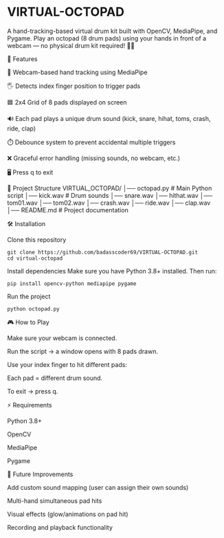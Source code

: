 # VIRTUAL-OCTOPAD
A hand-tracking-based virtual drum kit built with OpenCV, MediaPipe, and Pygame.
Play an octopad (8 drum pads) using your hands in front of a webcam — no physical drum kit required! 🥁✨

🚀 Features

🎥 Webcam-based hand tracking using MediaPipe

🖐️ Detects index finger position to trigger pads

🟦 2x4 Grid of 8 pads displayed on screen

🔊 Each pad plays a unique drum sound (kick, snare, hihat, toms, crash, ride, clap)

⏱️ Debounce system to prevent accidental multiple triggers

❌ Graceful error handling (missing sounds, no webcam, etc.)

🖥️ Press q to exit

📂 Project Structure
                VIRTUAL_OCTOPAD/
                │── octopad.py          # Main Python script
                │── kick.wav            # Drum sounds
                │── snare.wav
                │── hithat.wav
                │── tom01.wav
                │── tom02.wav
                │── crash.wav
                │── ride.wav
                │── clap.wav
                │── README.md           # Project documentation

🛠️ Installation

Clone this repository

    git clone https://github.com/badasscoder69/VIRTUAL-OCTOPAD.git
    cd virtual-octopad


Install dependencies
Make sure you have Python 3.8+ installed. Then run:

    pip install opencv-python mediapipe pygame


Run the project

    python octopad.py

🎮 How to Play

Make sure your webcam is connected.

Run the script → a window opens with 8 pads drawn.

Use your index finger to hit different pads:

Each pad = different drum sound.

To exit → press q.



⚡ Requirements

Python 3.8+

OpenCV

MediaPipe

Pygame

📝 Future Improvements

Add custom sound mapping (user can assign their own sounds)

Multi-hand simultaneous pad hits

Visual effects (glow/animations on pad hit)

Recording and playback functionality
